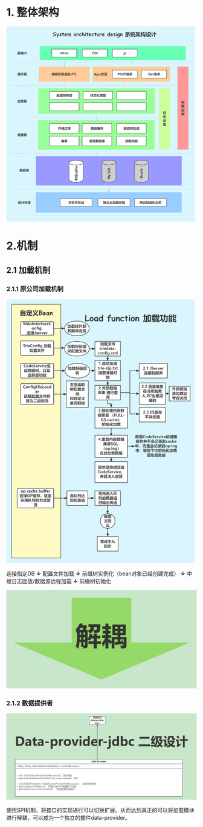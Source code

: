 # 1. 整体架构

<img alt="png.png" src="./ps/png.png" width="500"/>

# 2.机制

## 2.1 加载机制

### 2.1.1 原公司加载机制

<img alt="png1.png" src="./ps/png1.png" width="500"/>

连接指定DB
**↓**
配置文件加载
**↓**
前缀树实例化（bean对象已经创建完成）
**↓**
中继日志回放/数据源远程加载
**↓**
前缀树初始化

![png3.png](ps%2Fpng3.png)

### 2.1.2 数据提供者

![png2.png](ps%2Fpng2.png)

使用SPI机制，将接口的实现进行可以切换扩展。从而达到真正的可以将加载模块进行解耦，可以成为一个独立的插件data-provider。